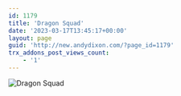 ```yaml
---
id: 1179
title: 'Dragon Squad'
date: '2023-03-17T13:45:17+00:00'
layout: page
guid: 'http://new.andydixon.com/?page_id=1179'
trx_addons_post_views_count:
    - '1'
---
```


![Dragon Squad](https://i0.wp.com/assets.g8x2.ldn.idrivee2-23.com/posters/Dragon%20Squad%2001.jpg?w=1200&ssl=1 "Dragon Squad")